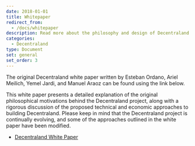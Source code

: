 ```yaml
---
date: 2018-01-01
title: Whitepaper
redirect_from:
  - /docs/whitepaper
description: Read more about the philosophy and design of Decentraland in our white paper.
categories:
  - Decentraland
type: Document
set: general
set_order: 3
---
```


The original Decentraland white paper written by Esteban Ordano, Ariel Meilich, Yemel Jardi, and Manuel Araoz can be found using the link below.

This white paper presents a detailed explanation of the original philosophical motivations behind the Decentraland project, along with a rigorous discussion of the proposed technical and economic approaches to building Decentraland. Please keep in mind that the Decentraland project is continually evolving, and some of the approaches outlined in the white paper have been modified.

* [Decentraland White Paper](https://decentraland.org/whitepaper.pdf)
